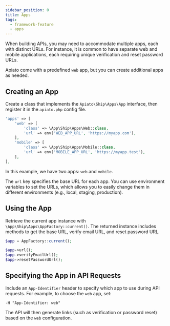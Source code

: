 ```yaml
---
sidebar_position: 0
title: Apps
tags:
  - framework-feature
  - apps
---
```


When building APIs, you may need to accommodate multiple apps, each with distinct URLs. For instance, it is common to have separate web and mobile applications, each requiring unique verification and reset password URLs.

Apiato come with a predefined `web` app, but you can create additional apps as needed.

## Creating an App

Create a class that implements the `Apiato\Ship\Apps\App` interface, then register it in the `apiato.php` config file.

```php
'apps' => [
    'web' => [
        'class' => \App\Ship\Apps\Web::class,
        'url' => env('WEB_APP_URL', 'https://myapp.com'),
    ],
    'mobile' => [
        'class' => \App\Ship\Apps\Mobile::class,
        'url' => env('MOBILE_APP_URL', 'https://myapp.test'),
    ],
],
```

In this example, we have two apps: `web` and `mobile`.

The `url` key specifies the base URL for each app. You can use environment variables to set the URLs, which allows you to easily change them in different environments (e.g., local, staging, production).

## Using the App
Retrieve the current app instance with `\App\Ship\Apps\AppFactory::current()`. The returned instance includes methods to get the base URL, verify email URL, and reset password URL.

```php
$app = AppFactory::current();

$app->url();
$app->verifyEmailUrl();
$app->resetPasswordUrl();
```

## Specifying the App in API Requests

Include an `App-Identifier` header to specify which app to use during API requests. For example, to choose the `web` app, set:
```
-H "App-Identifier: web"
```
The API will then generate links (such as verification or password reset) based on the `web` configuration.
